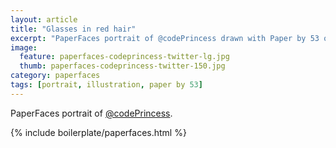 ```yaml
---
layout: article
title: "Glasses in red hair"
excerpt: "PaperFaces portrait of @codePrincess drawn with Paper by 53 on an iPad."
image: 
  feature: paperfaces-codeprincess-twitter-lg.jpg
  thumb: paperfaces-codeprincess-twitter-150.jpg
category: paperfaces
tags: [portrait, illustration, paper by 53]
---
```


PaperFaces portrait of [@codePrincess](http://twitter.com/codePrincess).

{% include boilerplate/paperfaces.html %}